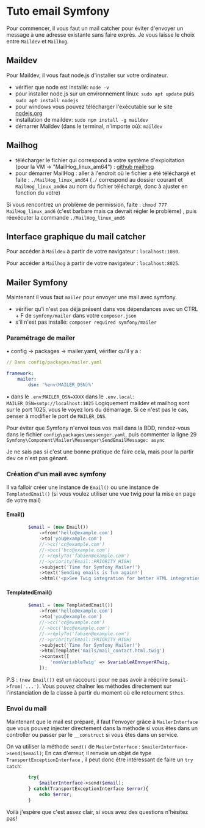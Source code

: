 # Tuto email Symfony

Pour commencer, il vous faut un mail catcher pour éviter d'envoyer un message à une adresse existante sans faire exprès. Je vous laisse le choix entre `Maildev` et `Mailhog`.

## Maildev

Pour Maildev, il vous faut node.js d'installer sur votre ordinateur.

- vérifier que node est installé: `node -v`
- pour installer node.js sur un environnement linux: `sudo apt update` puis `sudo apt install nodejs`
- pour windows vous pouvez télécharger l'exécutable sur le site [nodejs.org](https://nodejs.org/en/download/)
-	installation de maildev: `sudo npm install -g maildev`
-	démarrer Maildev (dans le terminal, n'importe où): `maildev`

## Mailhog

-	télécharger le fichier qui correspond à votre système d'exploitation (pour la VM -> "MailHog_linux_am64") : [github mailhog](https://github.com/mailhog/MailHog/releases/tag/v1.0.1)
-	pour démarrer MailHog : aller à l'endroit où le fichier a été téléchargé et faite : `./MailHog_linux_amd64` (`./`  correspond au dossier courant et `MailHog_linux_amd64`  au nom du fichier téléchargé, donc à ajuster en fonction du votre)

Si vous rencontrez un problème de permission, faite : `chmod 777 MailHog_linux_amd6` (c'est barbare mais ça devrait régler le problème) , puis réexécuter la commande `./MailHog_linux_amd6`

## Interface graphique du mail catcher

Pour accéder à `Maildev` à partir de votre navigateur : `localhost:1080`.

Pour accéder à `Mailhog` à partir de votre navigateur : `localhost:8025`.

## Mailer Symfony

Maintenant il vous faut `mailer` pour envoyer une mail avec symfony.

-	vérifier qu'i n'est pas déjà présent dans vos dépendances avec un CTRL + F de `symfony/mailer` dans votre `composer.json`
-	s'il n'est pas installé: `composer required symfony/mailer`

### Paramétrage de mailer

•	config -> packages -> mailer.yaml, vérifier qu'il y a :
```yaml
// Dans config/packages/mailer.yaml

framework:
    mailer:
        dsn: '%env(MAILER_DSN)%'
```
•	dans le `.env`:`MAILER_DSN=XXXX`
dans le `.env.local`: `MAILER_DSN=smtp://localhost:1025`
Logiquement maildev et mailhog sont sur le port 1025, vous le voyez lors du démarrage. Si ce n'est pas le cas, penser à modifier le port de `MAILER_DNS`.

Pour éviter que Symfony n'envoi tous vos mail dans la BDD, rendez-vous dans le fichier `config\packages\messenger.yaml`, puis commenter la ligne 29 `Symfony\Component\Mailer\Messenger\SendEmailMessage: async`

Je ne sais pas si c'est une bonne pratique de faire cela, mais pour la partir dev ce n'est pas gênant.

### Création d'un mail avec symfony

Il va falloir créer une instance de `Email()`  ou une instance de `TemplatedEmail()` (si vous voulez utiliser une vue twig pour la mise en page de votre mail)

#### Email()
```php
        $email = (new Email())
            ->from('hello@example.com')
            ->to('you@example.com')
            //->cc('cc@example.com')
            //->bcc('bcc@example.com')
            //->replyTo('fabien@example.com')
            //->priority(Email::PRIORITY_HIGH)
            ->subject('Time for Symfony Mailer!')
            ->text('Sending emails is fun again!')
            ->html('<p>See Twig integration for better HTML integration!</p>');
```
#### TemplatedEmail()

```php
        $email = (new TemplatedEmail())
            ->from('hello@example.com')
            ->to('you@example.com')
            //->cc('cc@example.com')
            //->bcc('bcc@example.com')
            //->replyTo('fabien@example.com')
            //->priority(Email::PRIORITY_HIGH)
            ->subject('Time for Symfony Mailer!')
            ->htmlTemplate('mails/mail_contact.html.twig')
            ->context([
                'nomVariableTwig' => $variableAEnvoyerATwig,
            ]);
```

P.S : `(new Email())` est un raccourci pour ne pas avoir à réécrire `$email->from('...')`. Vous pouvez chaîner les méthodes directement sur l'instanciation de la classe à partir du moment où elle retournent `$this`.

### Envoi du mail

Maintenant que le mail est préparé, il faut l'envoyer grâce à `MailerInterface` que vous pouvez injecter directement dans la méthode si vous êtes dans un controller ou passer par le `__construct` si vous êtes dans un service.

On va utiliser la méthode `send()`  de `MailerInterface` : `$mailerInterface->send($email)`;
En cas d'erreur, il renvoie un objet de type `TransportExceptionInterface` , il peut donc être intéressant de faire un `try catch`:
```php
        try{
            $mailerInterface->send($email);
        } catch(TransportExceptionInterface $error){
            echo $error;
        } 
```
Voilà j'espère que c'est assez clair, si vous avez des questions n'hésitez pas!
